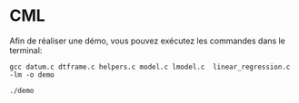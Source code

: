 # CML
Afin de réaliser une démo, vous pouvez exécutez les commandes dans le terminal:

```
gcc datum.c dtframe.c helpers.c model.c lmodel.c  linear_regression.c -lm -o demo
```

```
./demo
```
